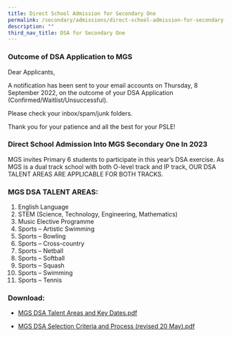```yaml
---
title: Direct School Admission for Secondary One
permalink: /secondary/admissions/direct-school-admission-for-secondary-one/
description: ""
third_nav_title: DSA for Secondary One
---
```

### Outcome of DSA Application to MGS

Dear Applicants,

A notification has been sent to your email accounts on Thursday, 8 September 2022, on the outcome of your DSA Application (Confirmed/Waitlist/Unsuccessful).

Please check your inbox/spam/junk folders.

Thank you for your patience and all the best for your PSLE!

### Direct School Admission Into MGS Secondary One In 2023

MGS invites Primary 6 students to participate in this year’s DSA exercise. As MGS is a dual track school with both O-level track and IP track, OUR DSA TALENT AREAS ARE APPLICABLE FOR BOTH TRACKS.

### MGS DSA TALENT AREAS:

1.  English Language
2.  STEM (Science, Technology, Engineering, Mathematics)
3.  Music Elective Programme
4.  Sports – Artistic Swimming
5.  Sports – Bowling
6.  Sports – Cross-country 
7.  Sports – Netball
8.  Sports – Softball
9.  Sports – Squash
10.  Sports – Swimming
11.  Sports – Tennis

  

### Download:

* [MGS DSA Talent Areas and Key Dates.pdf](/files/MGS%20DSA%20Talent%20Areas%20and%20Key%20Dates%202022.pdf)


* [MGS DSA Selection Criteria and Process (revised 20 May).pdf](/files/MGS%20DSA%20Selection%20Criteria%20and%20Process%20_%20revised%2020%20May.pdf)
